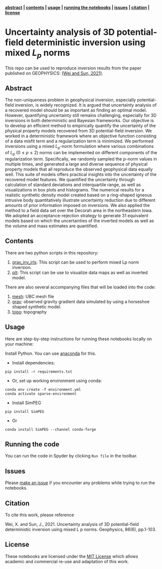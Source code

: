 **[abstract](#Abstract) | [contents](#Contents) | [usage](#Usage) | [running the notebooks](#running-the-notebooks) | [issues](#issues) | [citation](#citation) | [license](#license)**

# Uncertainty analysis of 3D potential-field deterministic inversion using mixed $L_p$ norms

This repo can be used to reproduce inversion results from the paper published on GEOPHYSICS: [(Wei and Sun, 2021)](https://doi.org/10.1190/geo2020-0672.1). 

## Abstract 

The non-uniqueness problem in geophysical inversion, especially potential-field inversion, is widely recognized. It is argued that uncertainty analysis of a recovered model should be as important as finding an optimal model. However, quantifying uncertainty still remains challenging, especially for $3$D inversions in both deterministic and Bayesian frameworks. Our objective is to develop an efficient method to empirically quantify the uncertainty of the physical property models recovered from $3$D potential-field inversion. We worked in a deterministic framework where an objective function consisting of a data misfit term and a regularization term is minimized. We performed inversions using a mixed $L_p$-norm formulation where various combinations of $L_p$ ($0\leq p\leq2$) norms can be implemented on different components of the regularization term. Specifically, we randomly sampled the $p$-norm values in multiple times, and generated a large and diverse sequence of physical property models that all reproduce the observed geophysical data equally well. This suite of models offers practical insights into the uncertainty of the recovered model features. We quantified the uncertainty through calculation of standard deviations and interquartile range, as well as visualizations in box plots and histograms. The numerical results for a realistic synthetic density model created based on a ring-shaped igneous intrusive body quantitatively illustrate uncertainty reduction due to different amounts of prior information imposed on inversions. We also applied the method to a field data set over the Decorah area in the northeastern Iowa. We adopted an acceptance-rejection strategy to generate 31 equivalent models based on which the uncertainties of the inverted models as well as the volume and mass estimates are quantified.

## Contents

There are two python scripts in this repository:

1. [grav_inv_irls](./grav_inv_irls.py): This script can be used to perform mixed Lp norm inversion.
2. [plt](./plt.py): This script can be use to visualize data maps as well as inverted model.

There are also several accompanying files that will be loaded into the code:

1. [mesh](./mesh.txt): UBC mesh file
2. [grav](./grav.obs): observed gravity gradient data simulated by using a horseshoe shaped synthetic model.
3. [topo](./topo.topo): topography

## Usage

Here are step-by-step instructions for running these notebooks locally on your machine:

Install Python. You can use [anaconda](https://www.anaconda.com/download/) for this.

- Install dependencies:
```
pip install -r requirements.txt
```

- Or, set up working environment using conda:
```
conda env create -f environment.yml
conda activate sparse-environment
```

- Install SimPEG
```
pip install SimPEG
```
- Or
```
conda install SimPEG --channel conda-forge
```

## Running the code

You can run the code in Spyder by clicking  `Run file` in the toolbar.

## Issues

Please [make an issue](https://github.com/simpeg-research/Wei-and-Sun-Uncertainty-2021/issues) if you encounter any problems while trying to run the notebooks.

## Citation

To cite this work, please reference

Wei, X. and Sun, J., 2021. Uncertainty analysis of 3D potential-field deterministic inversion using mixed L p norms. Geophysics, 86(6), pp.1-103.

## License
These notebooks are licensed under the [MIT License](/LICENSE) which allows academic and commercial re-use and adaptation of this work.

